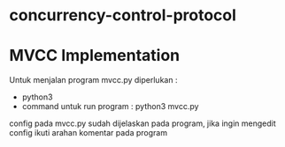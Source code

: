 # concurrency-control-protocol

# MVCC Implementation
Untuk menjalan program mvcc.py diperlukan :
- python3
- command untuk run program : python3 mvcc.py

config pada mvcc.py sudah dijelaskan pada program, jika ingin mengedit config ikuti arahan komentar pada program
